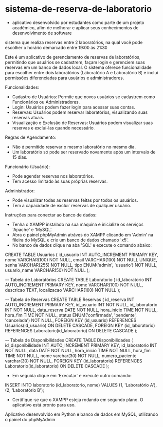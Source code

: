 # sistema-de-reserva-de-laboratorio
- aplicativo desenvolvido por estudantes como parte de um projeto acadêmico, afim de melhorar e aplicar seus conhecimentos de desenvolvimento de software

sistema que realiza reservas entre 2 laboratórios, na qual você pode escolher o horário demarcado entre 19:00 ás 21:30

Este é um aplicativo de gerenciamento de reservas de laboratórios, permitindo que usuários se cadastrem, façam login e gerenciem suas reservas em um banco de dados local. O sistema oferece funcionalidade para escolher entre dois laboratórios (Laboratório A e Laboratório B) e inclui permissões diferenciadas para usuários e administradores.

Funcionalidades:
- Cadastro de Usuários: Permite que novos usuários se cadastrem como Funcionários ou Administradores.
- Login: Usuários podem fazer login para acessar suas contas.
- Reservas: Usuários podem reservar laboratórios, visualizando suas reservas atuais.
- Visualização e Exclusão de Reservas: Usuários podem visualizar suas reservas e excluí-las quando necessário.

Regras de Agendamento:
- Não é permitido reservar o mesmo laboratório no mesmo dia.
- Um laboratório só pode ser reservado novamente após um intervalo de 15 dias.

Funcionário (Usuário):
- Pode agendar reservas nos laboratórios.
- Tem acesso limitado às suas próprias reservas.

Administrador:
- Pode visualizar todas as reservas feitas por todos os usuários.
- Tem a capacidade de excluir reservas de qualquer usuário.

Instruções para conectar ao banco de dados:

- Tenha o XAMPP instalado na sua máquina e inicialize os serviços 'Apache' e 'MySQL'.
- Abra o painel phpMyAdmin atráves do XAMPP clicando em 'Admin' na fileira do MySQL e crie um banco de dados chamado 'x5'.
- No banco de dados clique na aba 'SQL' e execute o comando abaixo:

CREATE TABLE Usuarios (
    id_usuario INT AUTO_INCREMENT PRIMARY KEY,
    nome VARCHAR(100) NOT NULL,
    email VARCHAR(100) NOT NULL UNIQUE,
    senha VARCHAR(255) NOT NULL,
    tipo ENUM('admin', 'usuario') NOT NULL,
    usuario_name VARCHAR(50) NOT NULL
);
 
-- Tabela de Laboratórios
CREATE TABLE Laboratorio (
    id_laboratorio INT AUTO_INCREMENT PRIMARY KEY,
    nome VARCHAR(100) NOT NULL,
    descricao TEXT,
    localizacao VARCHAR(100) NOT NULL
);
 
-- Tabela de Reservas
CREATE TABLE Reservas (
    id_reserva INT AUTO_INCREMENT PRIMARY KEY,
    id_usuario INT NOT NULL,
    id_laboratorio INT NOT NULL,
    data_reserva DATE NOT NULL,
    hora_inicio TIME NOT NULL,
    hora_fim TIME NOT NULL,
    status ENUM('confirmada', 'pendente', 'cancelada') NOT NULL,
    FOREIGN KEY (id_usuario) REFERENCES Usuarios(id_usuario) ON DELETE CASCADE,
    FOREIGN KEY (id_laboratorio) REFERENCES Laboratorio(id_laboratorio) ON DELETE CASCADE
);
 
-- Tabela de Disponibilidades
CREATE TABLE Disponibilidades (
    id_disponibilidade INT AUTO_INCREMENT PRIMARY KEY,
    id_laboratorio INT NOT NULL,
    data DATE NOT NULL,
    hora_inicio TIME NOT NULL,
    hora_fim TIME NOT NULL,
    nome varchar(30) NOT NULL,
    numero_paciente varchar(30) NOT NULL,
    FOREIGN KEY (id_laboratorio) REFERENCES Laboratorio(id_laboratorio) ON DELETE CASCADE
);

- Em seguida clique em 'Executar' e execute outro comando:

INSERT INTO laboratorio (id_laboratorio, nome) VALUES (1, 'Laboratório A'), (2, 'Laboratório B');

- Certifique-se que o XAMPP esteja rodando em segundo plano. O aplicativo está pronto para uso.


Aplicativo desenvolvido em Python e banco de dados em MySQL, utilizando o painel do phpMyAdmin
